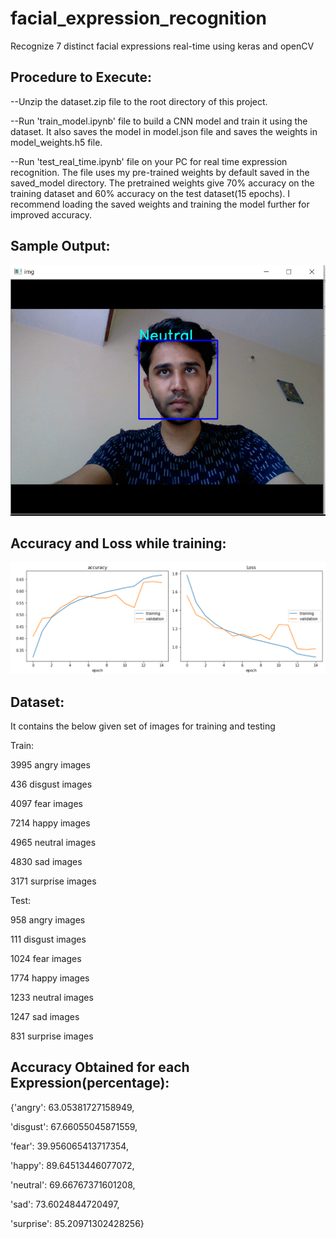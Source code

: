 # facial_expression_recognition
Recognize 7 distinct facial expressions real-time using keras and openCV

## Procedure to Execute:

--Unzip the dataset.zip file to the root directory of this project. 

--Run 'train_model.ipynb' file to build a CNN model and train it using the dataset. It also saves the model in model.json file and saves the weights in model_weights.h5 file.

--Run 'test_real_time.ipynb' file on your PC for real time expression recognition. The file uses my pre-trained weights by default saved in the saved_model directory. The pretrained weights give 70% accuracy on the training dataset and 60% accuracy on the test dataset(15 epochs). I recommend loading the saved weights and training the model further for improved accuracy. 


## Sample Output:
![alt text](saved_model/output.gif)

## Accuracy and Loss while training:
![alt text](saved_model/graph.png)

## Dataset:

It contains the below given set of images for training and testing

Train:

3995 angry images

436 disgust images

4097 fear images

7214 happy images

4965 neutral images

4830 sad images

3171 surprise images

Test:

958 angry images

111 disgust images

1024 fear images

1774 happy images

1233 neutral images

1247 sad images

831 surprise images

## Accuracy Obtained for each Expression(percentage):

{'angry': 63.05381727158949,

 'disgust': 67.66055045871559,
 
 'fear': 39.956065413717354,
 
 'happy': 89.64513446077072,
 
 'neutral': 69.66767371601208,
 
 'sad': 73.6024844720497,
 
 'surprise': 85.20971302428256}

